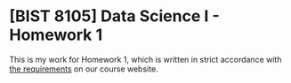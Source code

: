 # [BIST 8105] Data Science I - Homework 1

This is my work for Homework 1, which is written in strict accordance with [the requirements](http://p8105.com/homework_1.html) on our course website.
